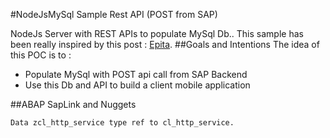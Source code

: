#NodeJsMySql Sample Rest API (POST from SAP)

NodeJs Server with REST APIs to populate MySql Db..
This sample has been really inspired by this post : [Epita](http://www.mti.epita.fr/blogs/2012/07/24/creer-un-webservice-pour-une-base-de-donnees-mysql-avec-nodejs/).
##Goals and Intentions
The idea of this POC is to :

* Populate MySql with POST api call from SAP Backend
* Use this Db and API to build a client mobile application

##ABAP SapLink and Nuggets
```abap
Data zcl_http_service type ref to cl_http_service.
```